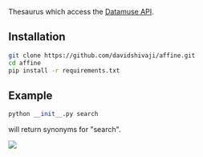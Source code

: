 Thesaurus which access the [Datamuse API](https://datamuse.com/api).

## Installation
```bash
git clone https://github.com/davidshivaji/affine.git
cd affine
pip install -r requirements.txt
```

## Example
```python
python __init__.py search
```
will return synonyms for "search".

![](https://i.imgur.com/kIgqZRC.png)
